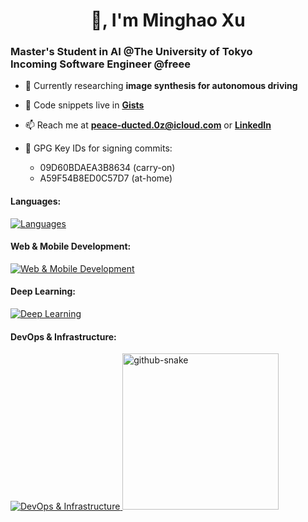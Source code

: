 <h1 align="center">👋, I'm Minghao Xu</h1>
<h3 align="left">Master's Student in AI @The University of Tokyo<br>Incoming Software Engineer @freee</h3>

- 🔭 Currently researching **image synthesis for autonomous driving**

- 📜 Code snippets live in [**Gists**](https://gist.github.com/ming-hao-xu)

- 📫 Reach me at **peace-ducted.0z@icloud.com** or [**LinkedIn**](https://linkedin.com/in/ming-hao-xu)

- 🔐 GPG Key IDs for signing commits:
  - 09D60BDAEA3B8634 (carry-on)
  - A59F54B8ED0C57D7 (at-home)

<h4 align="left">Languages:</h4>
<a href="https://skillicons.dev">
  <picture>
    <source media="(prefers-color-scheme: dark)" srcset="https://skillicons.dev/icons?i=py%2Cbash%2Cjs%2Cts%2Clatex&theme=dark" />
    <source media="(prefers-color-scheme: light)" srcset="https://skillicons.dev/icons?i=py%2Cbash%2Cjs%2Cts%2Clatex&theme=light" />
    <img src="https://skillicons.dev/icons?i=py%2Cbash%2Cjs%2Cts%2Clatex&theme=light" alt="Languages" />
  </picture>
</a>

<h4 align="left">Web & Mobile Development:</h4>
<a href="https://skillicons.dev">
  <picture>
    <source media="(prefers-color-scheme: dark)" srcset="https://skillicons.dev/icons?i=html%2Ccss%2Ctailwind%2Creact%2Cnodejs%2Cexpress%2Cswift&theme=dark" />
    <source media="(prefers-color-scheme: light)" srcset="https://skillicons.dev/icons?i=html%2Ccss%2Ctailwind%2Creact%2Cnodejs%2Cexpress%2Cswift&theme=light" />
    <img src="https://skillicons.dev/icons?i=html%2Ccss%2Ctailwind%2Creact%2Cnodejs%2Cexpress%2Cswift&theme=light" alt="Web & Mobile Development" />
  </picture>
</a>

<h4 align="left">Deep Learning:</h4>
<a href="https://skillicons.dev">
  <picture>
    <source media="(prefers-color-scheme: dark)" srcset="https://skillicons.dev/icons?i=pytorch%2Copencv&theme=dark" />
    <source media="(prefers-color-scheme: light)" srcset="https://skillicons.dev/icons?i=pytorch%2Copencv&theme=light" />
    <img src="https://skillicons.dev/icons?i=pytorch%2Copencv&theme=light" alt="Deep Learning" />
  </picture>
</a>

<h4 align="left">DevOps & Infrastructure:</h4>
<a href="https://skillicons.dev">
  <picture>
    <source media="(prefers-color-scheme: dark)" srcset="https://skillicons.dev/icons?i=aws%2Cgcp%2Cdocker%2Cgit%2Clinux&theme=dark" />
    <source media="(prefers-color-scheme: light)" srcset="https://skillicons.dev/icons?i=aws%2Cgcp%2Cdocker%2Cgit%2Clinux&theme=light" />
    <img src="https://skillicons.dev/icons?i=aws%2Cgcp%2Cdocker%2Cgit%2Clinux&theme=light" alt="DevOps & Infrastructure" />
  </picture>
</a>

<picture>
  <source media="(prefers-color-scheme: dark)" srcset="https://raw.githubusercontent.com/ming-hao-xu/ming-hao-xu/output/github-contribution-grid-snake-dark.svg" />
  <source media="(prefers-color-scheme: light)" srcset="https://raw.githubusercontent.com/ming-hao-xu/ming-hao-xu/output/github-contribution-grid-snake.svg" />
  <img alt="github-snake" src="https://raw.githubusercontent.com/ming-hao-xu/ming-hao-xu/output/github-contribution-grid-snake.svg" style="max-width: 100%; height: 250px;"/>
</picture>
